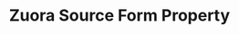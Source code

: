 ---
content-type: "api-form"
form-type: "source"
key: "source-form-properties-zuora-object"

title: "Zuora Source Form Property"
api-type: "zuora"
display-name: "Zuora"

description: "{{ api.form-properties.source-forms.zuora.description }}"

object-attributes:
  - name: "anchor_time"
    type: "string"
    required: false
    description: |
      {{ connect.common.attributes.anchor-time | replace: "[INTEGRATION]",form-property.display-name }}
    value: "{{ sample-property-data.anchor-time }}"

  # - name: "api_type"
  #   type: "string"
  #   description: "The zuora API Stitch should use to extract data. Possible values are `REST` or `BULK`. [Read about the pros and cons of each API here]({{ site.baseurl }}/integrations/saas/zuora#bulk-vs-rest-api)."

  - name: "european"
    type: "string"
    required: false
    description: "If `true`, the Zuora account being connected is based in Europe."
    value: "false"

  - name: "frequency_in_minutes"
    type: "string"
    required: true
    description: |
      {{ connect.common.attributes.frequency | replace: "[INTEGRATION]",form-property.display-name }}
    value: "{{ sample-property-data.frequency }}"

  - name: "password"
    type: "string"
    required: true
    description: "The password associated with the Zuora user authorizing the connection."
    value: "{{ sample-property-data.password }}"

  - name: "sandbox"
    type: "string"
    required: false
    description: "If `true`, the Zuora account being connected is a sandbox."
    value: "false"

  - name: "start_date"
    type: "string"
    required: true
    description: |
      {{ connect.common.attributes.start-date | replace: "[INTEGRATION]",form-property.display-name }}
    value: "{{ sample-property-data.start-date }}"

  - name: "username"
    type: "string"
    required: true
    description: |
      The username of the Zuora user authorizing the connection. To successfully create a connection, this user must:

      1. **Have Standard user permissions across the board**,
      2. **Have two-factor authentication disabled**. Refer to this [Zuora article](https://knowledgecenter.zuora.com/CF_Users_and_Administrators/Two-Factor_Authentication) for assistance in disabling this setting.
      3. **Have credentials that don't expire**. This is only applicable if Password Expiration rules are enforced. Refer to [Zuora's documentation](https://knowledgecenter.zuora.com/kb/How_do_I_prevent_my_API_user_login_from_expiring%3F) for a workaround.

      For more info, refer to our [Zuora integration documentation]({{ site.baseurl }}/integrations/saas/zuora#create-the-zuora-user).
    value: "{{ sample-property-data.user }}"
---